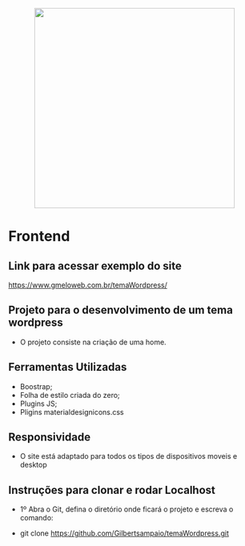 <p align="center"><a href="https://www.gmeloweb.com.br" target="_blank"><img src="https://www.gmeloweb.com.br/images/logo-proposta.png" width="400"></a></p>

# Frontend

## Link para acessar exemplo do site

https://www.gmeloweb.com.br/temaWordpress/

## Projeto para o desenvolvimento de um tema wordpress

- O projeto consiste na criação de uma home.

## Ferramentas Utilizadas

- Boostrap;
- Folha de estilo criada do zero;
- Plugins JS;
- Pligins materialdesignicons.css

## Responsividade

- O site está adaptado para todos os tipos de dispositivos moveis e desktop

## Instruções para clonar e rodar Localhost

- 1º Abra o Git, defina o diretório onde ficará o projeto e escreva o comando:

* git clone https://github.com/Gilbertsampaio/temaWordpress.git
